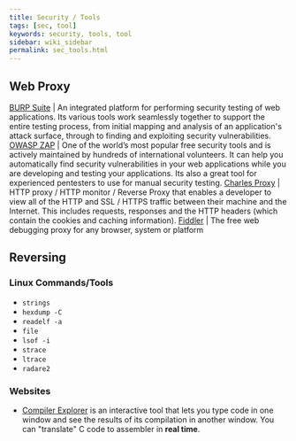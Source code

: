 ```yaml
---
title: Security / Tools
tags: [sec, tool]
keywords: security, tools, tool
sidebar: wiki_sidebar
permalink: sec_tools.html
---
```


## Web Proxy

[BURP Suite](https://portswigger.net/burp) | An integrated platform for performing security testing of web applications. Its various tools work seamlessly together to support the entire testing process, from initial mapping and analysis of an application's attack surface, through to finding and exploiting security vulnerabilities.
[OWASP ZAP](https://www.owasp.org/index.php/OWASP_Zed_Attack_Proxy_Project) | One of the world’s most popular free security tools and is actively maintained by hundreds of international volunteers. It can help you automatically find security vulnerabilities in your web applications while you are developing and testing your applications. Its also a great tool for experienced pentesters to use for manual security testing.
[Charles Proxy](https://www.charlesproxy.com/) | HTTP proxy / HTTP monitor / Reverse Proxy that enables a developer to view all of the HTTP and SSL / HTTPS traffic between their machine and the Internet. This includes requests, responses and the HTTP headers (which contain the cookies and caching information).
[Fiddler](http://www.telerik.com/fiddler) | The free web debugging proxy for any browser, system or platform

## Reversing

### Linux Commands/Tools

* `strings`
* `hexdump -C`
* `readelf -a`
* `file`
* `lsof -i`
* `strace`
* `ltrace`
* `radare2`

### Websites

* [Compiler Explorer](https://godbolt.org/#) is an interactive tool that lets you type code in one window and see the results of its compilation in another window. You can "translate" C code to assembler in **real time**.
